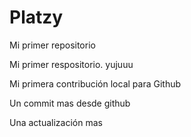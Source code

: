 # Platzy
Mi primer repositorio

Mi primer respositorio. yujuuu

Mi primera contribución local para Github

Un commit mas desde github

Una actualización mas

